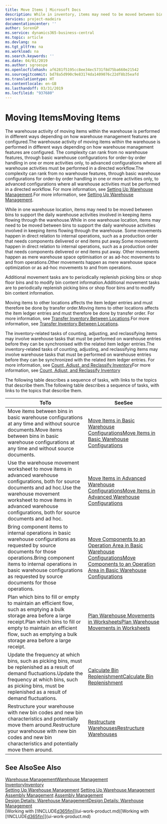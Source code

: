 ```yaml
---
title: Move Items | Microsoft Docs
description: While in inventory, items may need to be moved between bins to support the daily warehouse activities involved in keeping items flowing through the warehouse. Some movements happen in direct relation to internal operations, such as a production order that needs components delivered or end items put away. Other movements happen as mere warehouse space optimisation or as ad-hoc movements to and from operations.
services: project-madeira
documentationcenter: ''
author: SorenGP
ms.service: dynamics365-business-central
ms.topic: article
ms.devlang: na
ms.tgt_pltfrm: na
ms.workload: na
ms.search.keywords: ''
ms.date: 04/01/2019
ms.author: sgroespe
ms.openlocfilehash: af6281f5195cc8ee34ec5731f8d75ba660e21542
ms.sourcegitcommit: bd78a5d990c9e83174da1409076c22df8b35eafd
ms.translationtype: HT
ms.contentlocale: en-GB
ms.lasthandoff: 03/31/2019
ms.locfileid: "937680"
---
```

# <a name="moving-items"></a><span data-ttu-id="67474-105">Moving Items</span><span class="sxs-lookup"><span data-stu-id="67474-105">Moving Items</span></span>
<span data-ttu-id="67474-106">The warehouse activity of moving items within the warehouse is performed in different ways depending on how warehouse management features are configured.</span><span class="sxs-lookup"><span data-stu-id="67474-106">The warehouse activity of moving items within the warehouse is performed in different ways depending on how warehouse management features are configured.</span></span> <span data-ttu-id="67474-107">The complexity can rank from no warehouse features, through basic warehouse configurations for order-by order handling in one or more activities only, to advanced configurations where all warehouse activities must be performed in a directed workflow.</span><span class="sxs-lookup"><span data-stu-id="67474-107">The complexity can rank from no warehouse features, through basic warehouse configurations for order-by order handling in one or more activities only, to advanced configurations where all warehouse activities must be performed in a directed workflow.</span></span> <span data-ttu-id="67474-108">For more information, see [Setting Up Warehouse Management](warehouse-setup-warehouse.md).</span><span class="sxs-lookup"><span data-stu-id="67474-108">For more information, see [Setting Up Warehouse Management](warehouse-setup-warehouse.md).</span></span>

<span data-ttu-id="67474-109">While in one warehouse location, items may need to be moved between bins to support the daily warehouse activities involved in keeping items flowing through the warehouse.</span><span class="sxs-lookup"><span data-stu-id="67474-109">While in one warehouse location, items may need to be moved between bins to support the daily warehouse activities involved in keeping items flowing through the warehouse.</span></span> <span data-ttu-id="67474-110">Some movements happen in direct relation to internal operations, such as a production order that needs components delivered or end items put away.</span><span class="sxs-lookup"><span data-stu-id="67474-110">Some movements happen in direct relation to internal operations, such as a production order that needs components delivered or end items put away.</span></span> <span data-ttu-id="67474-111">Other movements happen as mere warehouse space optimisation or as ad-hoc movements to and from operations.</span><span class="sxs-lookup"><span data-stu-id="67474-111">Other movements happen as mere warehouse space optimization or as ad-hoc movements to and from operations.</span></span>

<span data-ttu-id="67474-112">Additional movement tasks are to periodically replenish picking bins or shop floor bins and to modify bin content information.</span><span class="sxs-lookup"><span data-stu-id="67474-112">Additional movement tasks are to periodically replenish picking bins or shop floor bins and to modify bin content information.</span></span>

<span data-ttu-id="67474-113">Moving items to other locations affects the item ledger entries and must therefore be done by transfer order.</span><span class="sxs-lookup"><span data-stu-id="67474-113">Moving items to other locations affects the item ledger entries and must therefore be done by transfer order.</span></span> <span data-ttu-id="67474-114">For more information, see [Transfer Inventory Between Locations](inventory-how-transfer-between-locations.md).</span><span class="sxs-lookup"><span data-stu-id="67474-114">For more information, see [Transfer Inventory Between Locations](inventory-how-transfer-between-locations.md).</span></span>  

<span data-ttu-id="67474-115">The inventory-related tasks of counting, adjusting, and reclassifying items may involve warehouse tasks that must be performed on warehouse entries before they can be synchronised with the related item ledger entries.</span><span class="sxs-lookup"><span data-stu-id="67474-115">The inventory-related tasks of counting, adjusting, and reclassifying items may involve warehouse tasks that must be performed on warehouse entries before they can be synchronized with the related item ledger entries.</span></span> <span data-ttu-id="67474-116">For more information, see [Count, Adjust, and Reclassify Inventory](inventory-how-count-adjust-reclassify.md)</span><span class="sxs-lookup"><span data-stu-id="67474-116">For more information, see [Count, Adjust, and Reclassify Inventory](inventory-how-count-adjust-reclassify.md)</span></span>  

 <span data-ttu-id="67474-117">The following table describes a sequence of tasks, with links to the topics that describe them.</span><span class="sxs-lookup"><span data-stu-id="67474-117">The following table describes a sequence of tasks, with links to the topics that describe them.</span></span>   

|<span data-ttu-id="67474-118">**To**</span><span class="sxs-lookup"><span data-stu-id="67474-118">**To**</span></span>|<span data-ttu-id="67474-119">**See**</span><span class="sxs-lookup"><span data-stu-id="67474-119">**See**</span></span>|  
|------------|-------------|  
|<span data-ttu-id="67474-120">Move items between bins in basic warehouse configurations at any time and without source documents.</span><span class="sxs-lookup"><span data-stu-id="67474-120">Move items between bins in basic warehouse configurations at any time and without source documents.</span></span>|[<span data-ttu-id="67474-121">Move Items in Basic Warehouse Configurations</span><span class="sxs-lookup"><span data-stu-id="67474-121">Move Items in Basic Warehouse Configurations</span></span>](warehouse-how-to-move-items-ad-hoc-in-basic-warehousing.md)|
|<span data-ttu-id="67474-122">Use the warehouse movement worksheet to move items in advanced warehouse configurations, both for source documents and ad hoc.</span><span class="sxs-lookup"><span data-stu-id="67474-122">Use the warehouse movement worksheet to move items in advanced warehouse configurations, both for source documents and ad hoc.</span></span>|[<span data-ttu-id="67474-123">Move Items in Advanced Warehouse Configurations</span><span class="sxs-lookup"><span data-stu-id="67474-123">Move Items in Advanced Warehouse Configurations</span></span>](warehouse-how-to-move-items-in-advanced-warehousing.md)|  
|<span data-ttu-id="67474-124">Bring component items to internal operations in basic warehouse configurations as requested by source documents for those operations.</span><span class="sxs-lookup"><span data-stu-id="67474-124">Bring component items to internal operations in basic warehouse configurations as requested by source documents for those operations.</span></span>|[<span data-ttu-id="67474-125">Move Components to an Operation Area in Basic Warehouse Configurations</span><span class="sxs-lookup"><span data-stu-id="67474-125">Move Components to an Operation Area in Basic Warehouse Configurations</span></span>](warehouse-how-to-move-components-to-an-operation-area-in-basic-warehousing.md)|
|<span data-ttu-id="67474-126">Plan which bins to fill or empty to maintain an efficient flow, such as emptying a bulk storage area before a large receipt.</span><span class="sxs-lookup"><span data-stu-id="67474-126">Plan which bins to fill or empty to maintain an efficient flow, such as emptying a bulk storage area before a large receipt.</span></span>|[<span data-ttu-id="67474-127">Plan Warehouse Movements in Worksheets</span><span class="sxs-lookup"><span data-stu-id="67474-127">Plan Warehouse Movements in Worksheets</span></span>](warehouse-how-to-plan-warehouse-movements-in-worksheets.md)|
|<span data-ttu-id="67474-128">Update the frequency at which bins, such as picking bins, must be replenished as a result of demand fluctuations.</span><span class="sxs-lookup"><span data-stu-id="67474-128">Update the frequency at which bins, such as picking bins, must be replenished as a result of demand fluctuations.</span></span>|[<span data-ttu-id="67474-129">Calculate Bin Replenishment</span><span class="sxs-lookup"><span data-stu-id="67474-129">Calculate Bin Replenishment</span></span>](warehouse-how-to-calculate-bin-replenishment.md)|
|<span data-ttu-id="67474-130">Restructure your warehouse with new bin codes and new bin characteristics and potentially move them around.</span><span class="sxs-lookup"><span data-stu-id="67474-130">Restructure your warehouse with new bin codes and new bin characteristics and potentially move them around.</span></span>|[<span data-ttu-id="67474-131">Restructure Warehouses</span><span class="sxs-lookup"><span data-stu-id="67474-131">Restructure Warehouses</span></span>](warehouse-how-to-restructure-warehouses.md)|  

## <a name="see-also"></a><span data-ttu-id="67474-132">See Also</span><span class="sxs-lookup"><span data-stu-id="67474-132">See Also</span></span>  
[<span data-ttu-id="67474-133">Warehouse Management</span><span class="sxs-lookup"><span data-stu-id="67474-133">Warehouse Management</span></span>](warehouse-manage-warehouse.md)  
[<span data-ttu-id="67474-134">Inventory</span><span class="sxs-lookup"><span data-stu-id="67474-134">Inventory</span></span>](inventory-manage-inventory.md)  
<span data-ttu-id="67474-135">[Setting Up Warehouse Management](warehouse-setup-warehouse.md)   </span><span class="sxs-lookup"><span data-stu-id="67474-135">[Setting Up Warehouse Management](warehouse-setup-warehouse.md)   </span></span>  
<span data-ttu-id="67474-136">[Assembly Management](assembly-assemble-items.md)  </span><span class="sxs-lookup"><span data-stu-id="67474-136">[Assembly Management](assembly-assemble-items.md)  </span></span>  
[<span data-ttu-id="67474-137">Design Details: Warehouse Management</span><span class="sxs-lookup"><span data-stu-id="67474-137">Design Details: Warehouse Management</span></span>](design-details-warehouse-management.md)  
<span data-ttu-id="67474-138">[Working with [!INCLUDE[d365fin](includes/d365fin_md.md)]](ui-work-product.md)</span><span class="sxs-lookup"><span data-stu-id="67474-138">[Working with [!INCLUDE[d365fin](includes/d365fin_md.md)]](ui-work-product.md)</span></span>
